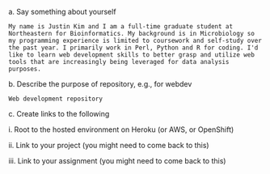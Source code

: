 a. Say something about yourself

    My name is Justin Kim and I am a full-time graduate student at Northeastern for Bioinformatics. My background is in Microbiology so my programming experience is limited to coursework and self-study over the past year. I primarily work in Perl, Python and R for coding. I'd like to learn web development skills to better grasp and utilize web tools that are increasingly being leveraged for data analysis purposes.
  
b. Describe the purpose of repository, e.g., for webdev

    Web development repository

c. Create links to the following

  i.    Root to the hosted environment on Heroku (or AWS, or OpenShift)


  ii.   Link to your project (you might need to come back to this) 
  
  
  iii.  Link to your assignment (you might need to come back to this)

